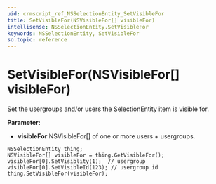 ```yaml
---
uid: crmscript_ref_NSSelectionEntity_SetVisibleFor
title: SetVisibleFor(NSVisibleFor[] visibleFor)
intellisense: NSSelectionEntity.SetVisibleFor
keywords: NSSelectionEntity, SetVisibleFor
so.topic: reference
---
```


# SetVisibleFor(NSVisibleFor[] visibleFor)

Set the usergroups and/or users the SelectionEntity item is visible for.

**Parameter:** 
* **visibleFor** NSVisibleFor[] of one or more users + usergroups.

```crmscript
NSSelectionEntity thing;
NSVisibleFor[] visibleFor = thing.GetVisibleFor();
visibleFor[0].SetVisiblity(1);  // usergroup
visibleFor[0].SetVisibleId(123); // usergroup id
thing.SetVisibleFor(visibleFor);
```

